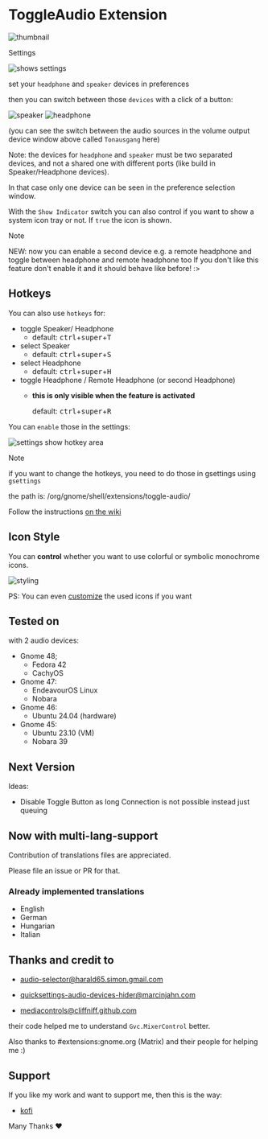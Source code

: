 # ToggleAudio Extension

![thumbnail](img/thumbnail.png)

Settings

![shows settings](img/settings.png)

set your `headphone` and `speaker` devices in preferences

then you can switch between those `devices` with a click of a button:

![speaker](img/speaker.png) ![headphone](img/headphone.png)

(you can see the switch between the audio sources in the volume output device window above called `Tonausgang` here)

 Note: the devices for `headphone` and `speaker` must be two separated devices, and not a shared one with different ports (like build in Speaker/Headphone devices).

 In that case only one device can be seen in the preference selection window.

 With the `Show Indicator` switch you can also control if you want to show a system icon tray or not.
 If `true` the icon is shown.

>[!NOTE]
> NEW: now you can enable a second device e.g. a remote headphone and toggle between headphone and remote headphone too 
> If you don't like this feature don't enable it and it should behave like before! :>

## Hotkeys

 You can also use `hotkeys` for:

* toggle Speaker/ Headphone
  * default: <kbd>ctrl</kbd>+<kbd>super</kbd>+<kbd>T</kbd>
* select Speaker
  * default: <kbd>ctrl</kbd>+<kbd>super</kbd>+<kbd>S</kbd>
* select Headphone
  * default: <kbd>ctrl</kbd>+<kbd>super</kbd>+<kbd>H</kbd>
* toggle Headphone / Remote Headphone (or second Headphone) 
  * **this is only visible when the feature is activated**
   
    default: <kbd>ctrl</kbd>+<kbd>super</kbd>+<kbd>R</kbd>

You can `enable` those in the settings:

![settings show hotkey area](img/settings_2.png)

>[!NOTE]
> if you want to change the hotkeys, you need to do those in gsettings using `gsettings`
>
>the path is: /org/gnome/shell/extensions/toggle-audio/
>
>Follow the instructions [on the wiki](https://github.com/Blackstareye/toggleAudio-blackeyeprojects.de/wiki/Changing-hotkeys)

## Icon Style

You can **control** whether you want to use colorful or symbolic monochrome icons.

![styling](img/styling.png)

PS: You can even [customize](https://github.com/Blackstareye/toggleAudio-blackeyeprojects.de/wiki/Styling-and-Customization) the used icons if you want

## Tested on

with 2 audio devices:

* Gnome 48;
  * Fedora 42
  * CachyOS
* Gnome 47:
  * EndeavourOS Linux
  * Nobara
* Gnome 46:
  * Ubuntu 24.04 (hardware)
* Gnome 45:
  * Ubuntu 23.10 (VM)
  * Nobara 39

## Next Version

Ideas:

* Disable Toggle Button as long Connection is not possible instead just queuing  

## Now with multi-lang-support

Contribution of translations files are appreciated.

Please file an issue or PR for that.

### Already implemented translations

* English
* German 
* Hungarian
* Italian

## Thanks and credit to

* [audio-selector@harald65.simon.gmail.com](https://github.com/hs65/Gnome-Shell-Extension-Audio-Selector)
* [quicksettings-audio-devices-hider@marcinjahn.com](https://github.com/marcinjahn/gnome-quicksettings-audio-devices-hider-extension)

* [mediacontrols@cliffniff.github.com](https://github.com/cliffniff/media-controls)

their code helped me to understand `Gvc.MixerControl` better.

Also thanks to #extensions:gnome.org (Matrix) and their people for helping me :)

## Support

If you like my work and want to support me, then this is the way:

* [kofi](https://ko-fi.com/black_eye)

Many Thanks ♥
